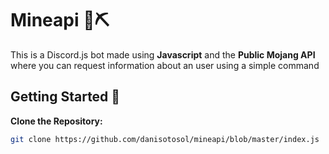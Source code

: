 # Mineapi 💎⛏️

This is a Discord.js bot made using **Javascript** and the **Public Mojang API** where you can request information about an user using a simple command

## Getting Started 🚀

**Clone the Repository:**
   ```bash
   git clone https://github.com/danisotosol/mineapi/blob/master/index.js
